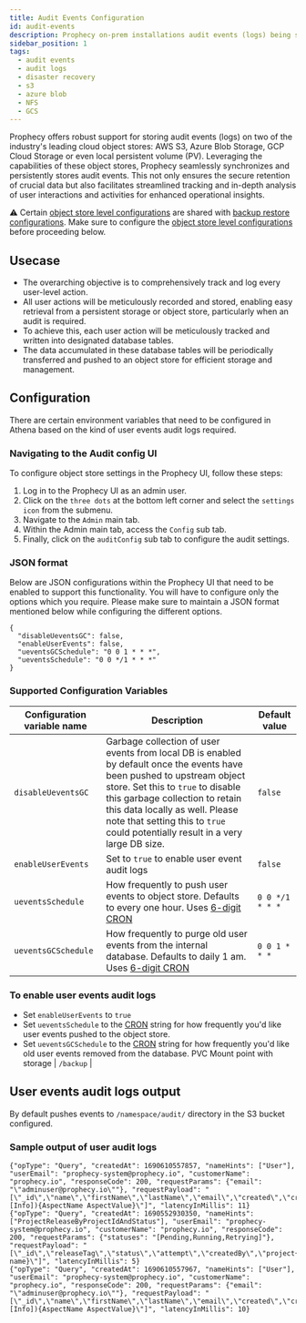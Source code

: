 ```yaml
---
title: Audit Events Configuration
id: audit-events
description: Prophecy on-prem installations audit events (logs) being synced to object stores like S3, Azure Blob Storage, GCP Cloud Storage etc.
sidebar_position: 1
tags:
  - audit events
  - audit logs
  - disaster recovery
  - s3
  - azure blob
  - NFS
  - GCS
---
```


Prophecy offers robust support for storing audit events (logs) on two of the industry's leading cloud object stores: AWS S3, Azure Blob Storage, GCP Cloud Storage or even local persistent volume (PV). Leveraging the capabilities of these object stores, Prophecy seamlessly synchronizes and persistently stores audit events. This not only ensures the secure retention of crucial data but also facilitates streamlined tracking and in-depth analysis of user interactions and activities for enhanced operational insights.

:warning: Certain [object store level configurations](./configure-object-store.md) are shared with [backup restore configurations](./configure-backup.md). Make sure to configure the [object store level configurations](./configure-object-store.md) before proceeding below.

## Usecase

- The overarching objective is to comprehensively track and log every user-level action.
- All user actions will be meticulously recorded and stored, enabling easy retrieval from a persistent storage or object store, particularly when an audit is required.
- To achieve this, each user action will be meticulously tracked and written into designated database tables.
- The data accumulated in these database tables will be periodically transferred and pushed to an object store for efficient storage and management.

## Configuration

There are certain environment variables that need to be configured in Athena based on the kind of user events audit logs required.

### Navigating to the Audit config UI

To configure object store settings in the Prophecy UI, follow these steps:

1. Log in to the Prophecy UI as an admin user.
1. Click on the `three dots` at the bottom left corner and select the `settings icon` from the submenu.
1. Navigate to the `Admin` main tab.
1. Within the Admin main tab, access the `Config` sub tab.
1. Finally, click on the `auditConfig` sub tab to configure the audit settings.

### JSON format

Below are JSON configurations within the Prophecy UI that need to be enabled to support this functionality. You will have to configure only the options which you require. Please make sure to maintain a JSON format mentioned below while configuring the different options.

```
{
  "disableUeventsGC": false,
  "enableUserEvents": false,
  "ueventsGCSchedule": "0 0 1 * * *",
  "ueventsSchedule": "0 0 */1 * * *"
}
```

### Supported Configuration Variables

| Configuration variable name | Description                                                                                                                                                                                                                                                                                                           | Default value   |
| --------------------------- | --------------------------------------------------------------------------------------------------------------------------------------------------------------------------------------------------------------------------------------------------------------------------------------------------------------------- | --------------- |
| `disableUeventsGC`          | Garbage collection of user events from local DB is enabled by default once the events have been pushed to upstream object store. Set this to `true` to disable this garbage collection to retain this data locally as well. Please note that setting this to `true` could potentially result in a very large DB size. | `false`         |
| `enableUserEvents`          | Set to `true` to enable user event audit logs                                                                                                                                                                                                                                                                         | `false`         |
| `ueventsSchedule`           | How frequently to push user events to object store. Defaults to every one hour. Uses [6-digit CRON](https://pkg.go.dev/github.com/robfig/cron#hdr-CRON_Expression_Format)                                                                                                                                             | `0 0 */1 * * *` |
| `ueventsGCSchedule`         | How frequently to purge old user events from the internal database. Defaults to daily 1 am. Uses [6-digit CRON](https://pkg.go.dev/github.com/robfig/cron#hdr-CRON_Expression_Format)                                                                                                                                 | `0 0 1 * * *`   |

### To enable user events audit logs

- Set `enableUserEvents` to `true`
- Set `ueventsSchedule` to the [CRON](https://pkg.go.dev/github.com/robfig/cron#hdr-CRON_Expression_Format) string for how frequently you'd like user events pushed to the object store.
- Set `ueventsGCSchedule` to the [CRON](https://pkg.go.dev/github.com/robfig/cron#hdr-CRON_Expression_Format) string for how frequently you'd like old user events removed from the database.
  PVC Mount point with storage | `/backup` |

## User events audit logs output

By default pushes events to `/namespace/audit/` directory in the S3 bucket configured.

### Sample output of user audit logs

```
{"opType": "Query", "createdAt": 1690610557857, "nameHints": ["User"], "userEmail": "prophecy-system@prophecy.io", "customerName": "prophecy.io", "responseCode": 200, "requestParams": {"email": "\"adminuser@prophecy.io\""}, "requestPayload": "[\"_id\",\"name\",\"firstName\",\"lastName\",\"email\",\"created\",\"createdBy\",\"aspects(aspect:[Info]){AspectName AspectValue}\"]", "latencyInMillis": 11}
{"opType": "Query", "createdAt": 1690552930350, "nameHints": ["ProjectReleaseByProjectIdAndStatus"], "userEmail": "prophecy-system@prophecy.io", "customerName": "prophecy.io", "responseCode": 200, "requestParams": {"statuses": "[Pending,Running,Retrying]"}, "requestPayload": "[\"_id\",\"releaseTag\",\"status\",\"attempt\",\"createdBy\",\"project{_id name}\"]", "latencyInMillis": 5}
{"opType": "Query", "createdAt": 1690610557967, "nameHints": ["User"], "userEmail": "prophecy-system@prophecy.io", "customerName": "prophecy.io", "responseCode": 200, "requestParams": {"email": "\"adminuser@prophecy.io\""}, "requestPayload": "[\"_id\",\"name\",\"firstName\",\"lastName\",\"email\",\"created\",\"createdBy\",\"aspects(aspect:[Info]){AspectName AspectValue}\"]", "latencyInMillis": 10}
```
